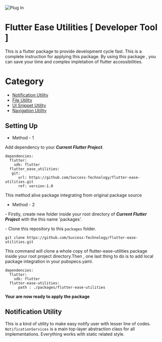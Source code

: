 <img src="https://www.rudtek.com/wp-content/uploads/2019/12/rudtek-services_wordpress-plugin-development.svg" alt="Plug In">

# Flutter Ease Utilities [ Developer Tool ]
This is a flutter package to provide development cycle fast. This is a complete instruction for applying this package. By using this package , you can save your time and complex impletation of flutter accessibilities.

# Category
- [Notification Utility](#notification-utility)
- [File Utility](#file-utility)
- [UI Snippet Utility](#ui-snippet-utility)
- [Navigation Utility](#navigation-utility)

## Setting Up
- Method - 1

Add dependency to your _**Current Flutter Project**_.
```
dependencies:
  flutter:
    sdk: flutter
  flutter_ease_utilities:
   git:
      url: https://github.com/Success-Technology/flutter-ease-utilities.git
      ref: version-1.0 
```
This method alive package integrating from original package source

- Method - 2

\- Firstly, create new folder inside your root directory of _**Current Flutter Project**_ with the this name 'packages'.

\- Clone this repository to this `packages` folder.

```
git clone https://github.com/Success-Technology/flutter-ease-utilities.git
```
This command will clone a whole copy of flutter-ease-utilities package inside your root project directory.Then , one last thing to do is to add local package integration in your pubspecs.yaml.
```
dependencies:
  flutter:
    sdk: flutter
  flutter-ease-utilities:
      path : ./packages/flutter-ease-utilities
 ```
 
 **Your are now ready to apply the package**

## Notification Utility 
This is a kind of utility to make easy notify user with lesser line of codes. `NotificationServices` is a main top-layer abstraction class for all implementations.
Everything works with static related style.








